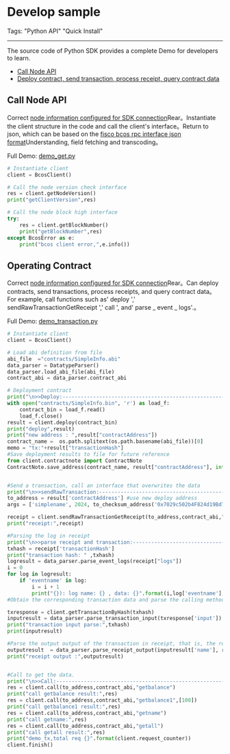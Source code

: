 # Develop sample

Tags: "Python API" "Quick Install"

----

The source code of Python SDK provides a complete Demo for developers to learn.

* [Call Node API](https://github.com/FISCO-BCOS/python-sdk/blob/master/demo_get.py)
* [Deploy contract, send transaction, process receipt, query contract data](https://github.com/FISCO-BCOS/python-sdk/blob/master/demo_transaction.py)

## Call Node API

Correct [node information configured for SDK connection](./configuration.md)Rear。Instantiate the client structure in the code and call the client's interface。Return to json, which can be based on the [fisco bcos rpc interface json format](../../api.md)Understanding, field fetching and transcoding。

Full Demo: [demo_get.py](https://github.com/FISCO-BCOS/python-sdk/blob/master/demo_get.py)

``` python
# Instantiate client
client = BcosClient()

# Call the node version check interface
res = client.getNodeVersion()
print("getClientVersion",res)

# Call the node block high interface
try:
    res = client.getBlockNumber()
    print("getBlockNumber",res)
except BcosError as e:
    print("bcos client error,",e.info())
```

## Operating Contract

Correct [node information configured for SDK connection](./configuration.md)Rear。Can deploy contracts, send transactions, process receipts, and query contract data。For example, call functions such as' deploy ',' sendRawTransactionGetReceipt ',' call ', and' parse _ event _ logs'.。

Full Demo: [demo_transaction.py](https://github.com/FISCO-BCOS/python-sdk/blob/master/demo_transaction.py)

``` python
# Instantiate client
client = BcosClient()

# Load abi definition from file
abi_file  ="contracts/SimpleInfo.abi"
data_parser = DatatypeParser()
data_parser.load_abi_file(abi_file)
contract_abi = data_parser.contract_abi

# Deployment contract
print("\n>>Deploy:---------------------------------------------------------------------")
with open("contracts/SimpleInfo.bin", 'r') as load_f:
    contract_bin = load_f.read()
    load_f.close()
result = client.deploy(contract_bin)
print("deploy",result)
print("new address : ",result["contractAddress"])
contract_name =  os.path.splitext(os.path.basename(abi_file))[0]
memo = "tx:"+result["transactionHash"]
#Save deployment results to file for future reference
from client.contractnote import ContractNote
ContractNote.save_address(contract_name, result["contractAddress"], int(result["blockNumber"], 16), memo)


#Send a transaction, call an interface that overwrites the data
print("\n>>sendRawTransaction:----------------------------------------------------------")
to_address = result['contractAddress'] #use new deploy address
args = ['simplename', 2024, to_checksum_address('0x7029c502b4F824d19Bd7921E9cb74Ef92392FB1c')]

receipt = client.sendRawTransactionGetReceipt(to_address,contract_abi,"set",args)
print("receipt:",receipt)

#Parsing the log in receipt
print("\n>>parse receipt and transaction:----------------------------------------------------------")
txhash = receipt['transactionHash']
print("transaction hash: " ,txhash)
logresult = data_parser.parse_event_logs(receipt["logs"])
i = 0
for log in logresult:
    if 'eventname' in log:
        i = i + 1
        print("{}): log name: {} , data: {}".format(i,log['eventname'],log['eventdata']))
#Obtain the corresponding transaction data and parse the calling method name and parameters

txresponse = client.getTransactionByHash(txhash)
inputresult = data_parser.parse_transaction_input(txresponse['input'])
print("transaction input parse:",txhash)
print(inputresult)

#Parse the output output of the transaction in receipt, that is, the return value of the method called by the transaction.
outputresult  = data_parser.parse_receipt_output(inputresult['name'], receipt['output'])
print("receipt output :",outputresult)


#Call to get the data.
print("\n>>Call:------------------------------------------------------------------------")
res = client.call(to_address,contract_abi,"getbalance")
print("call getbalance result:",res)
res = client.call(to_address,contract_abi,"getbalance1",[100])
print("call getbalance1 result:",res)
res = client.call(to_address,contract_abi,"getname")
print("call getname:",res)
res = client.call(to_address,contract_abi,"getall")
print("call getall result:",res)
print("demo_tx,total req {}".format(client.request_counter))
client.finish()
```



